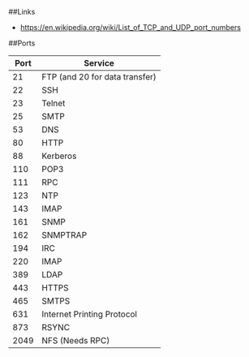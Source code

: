 ##Links
- https://en.wikipedia.org/wiki/List_of_TCP_and_UDP_port_numbers

##Ports

| Port | Service |
| ---- | ------- |
|21 | FTP  (and 20 for data transfer) |
|22 | SSH |
|23 | Telnet |
|25 | SMTP |
|53 | DNS |
|80 | HTTP |
|88 | Kerberos |
|110 | POP3 |
|111 | RPC |
|123 | NTP |
|143 | IMAP |
|161 | SNMP |
|162 | SNMPTRAP |
|194 | IRC |
|220 | IMAP |
|389 | LDAP |
|443 | HTTPS |
|465 | SMTPS |
|631 | Internet Printing Protocol |
|873 | RSYNC |
|2049 | NFS (Needs RPC) |
